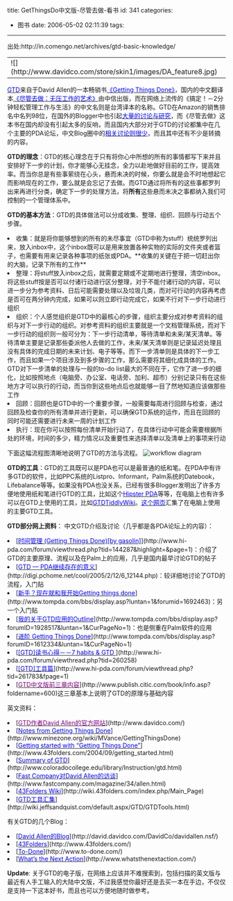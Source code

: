 title: GetThingsDo中文版-尽管去做-看书
id: 341
categories:
  - 图书
date: 2006-05-02 02:11:39
tags:
---

<div id="msgcns!9697D6160EFEBC17!664" class="bvMsg"><div>出处:http://in.comengo.net/archives/gtd-basic-knowledge/</div>
<div>
<table cellspacing="0" cellpadding="0" width="100%" border="0">
<tbody>
<tr>
<td>![](http://www.davidco.com/store/skin1/images/DA_feature8.jpg) </td></tr></tbody></table>

[<u><font color="#0000ff">GTD</font></u>](http://en.wikipedia.org/wiki/Gtd)来自于David Allen的一本畅销书[<u><font color="#0000ff">《Getting Things Done》</font></u>](http://www.amazon.com/exec/obidos/tg/detail/-/0142000280/qid=1124172806/sr=8-1/ref=pd_bbs_1/103-1193200-7390250?v=glance&amp;s=books&amp;n=507846)，国内的中文翻译本[<u><font color="#0000ff">《尽管去做：无压工作的艺术》</font></u>](http://www.douban.com/subject/1085660/)由中信出版，而在网络上流传的《搞定！－2分钟轻松管理工作与生活》的中文名则是台湾译本的名称。GTD在Amazon的销售排名中名列98位，在国外的Blogger中也引起[<u><font color="#0000ff">大量的讨论与研究</font></u>](http://www.technorati.com/tag/gtd)，而《尽管去做》这本书在国内却没有引起太多的反响，而且国内大部分对于GTD的讨论都集中在几个主要的PDA论坛，中文Blog圈中的[<u><font color="#0000ff">相关讨论则很少</font></u>](http://search.yahoo.com/search?_adv_prop=web&amp;x=op&amp;ei=UTF-8&amp;va=GTD&amp;va_vt=any&amp;vp_vt=any&amp;vo_vt=any&amp;ve_vt=any&amp;vd=all&amp;vst=0&amp;vf=rss&amp;vm=i&amp;fl=1&amp;vl=lang_zh-CN&amp;vl=lang_zh-TW&amp;n=10)，而且其中还有不少是转摘的内容。

**GTD的理念**：GTD的核心理念在于只有将你心中所想的所有的事情都写下来并且安排好下一步的计划，你才能够心无挂念，全力以赴地做好目前的工作，提高效率。而当你总是有些事萦绕在心头，悬而未决的时候，你要么就是会不时地想起它而影响现在的工作，要么就是会忘记了去做。而GTD通过将所有的这些事都罗列出来再进行分类，确定下一步的处理方法，将**所有**这些悬而未决之事都纳入我们可控制的一个管理体系中。

**GTD的基本方法**：GTD的具体做法可以分成收集、整理、组织、回顾与行动五个步骤。

<li>收集：就是将你能够想到的所有的未尽事宜（GTD中称为stuff）统统罗列出来，放入inbox中，这个inbox既可以是用来放置各种实物的实际的文件夹或者篮子，也需要有用来记录各种事项的纸张或PDA。**收集的关键在于把一切赶出你的大脑，记录下所有的工作** 
<li>整理：将stuff放入inbox之后，就需要定期或不定期地进行整理，清空inbox。将这些stuff按是否可以付诸行动进行区分整理，对于不能付诸行动的内容，可以进一步分为参考资料、日后可能需要处理以及垃圾几类，而对可行动的内容再考虑是否可在两分钟内完成，如果可以则立即行动完成它，如果不行对下一步行动进行组织 
<li>组织：个人感觉组织是GTD中的最核心的步骤，组织主要分成对参考资料的组织与对下一步行动的组织。对参考资料的组织主要就是一个文档管理系统，而对下一步行动的组织则一般可分为：下一步行动清单，等待清单和未来/某天清单。等待清单主要是记录那些委派他人去做的工作，未来/某天清单则是记录延迟处理且没有具体的完成日期的未来计划、电子等等。而下一步清单则是具体的下一步工作，而且如果一个项目涉及到多步骤的工作，那么需要将其细化成具体的工作。GTD对下一步清单的处理与一般的to-do list最大的不同在于，它作了进一步的细化，比如按照地点（电脑旁、办公室、电话旁、加利、超市）分别记录只有在这些地方才可以执行的行动，而当你到这些地点后也就能够一目了然地知道应该做那些工作 
<li>回顾：回顾也是GTD中的一个重要步骤，一般需要每周进行回顾与检查，通过回顾及检查你的所有清单并进行更新，可以确保GTD系统的运作，而且在回顾的同时可能还需要进行未来一周的计划工作 
<li>执行：现在你可以按照每份清单开始行动了，在具体行动中可能会需要根据所处的环境，时间的多少，精力情况以及重要性来选择清单以及清单上的事项来行动 

下面这幅流程图清晰地说明了GTD的方法与流程。
![workflow diagram](http://in.comengo.net/photos/workflow_diagram.gif)

**GTD的工具**：GTD的工具既可以是PDA也可以是最普通的纸和笔。在PDA中有许多GTD的软件，比如PPC系统的Listpro、Informant，Palm系统的Datebook，Lifebalance等等。如果没有PDA也没关系，已经有很多Blogger发明出了许多方便地使用纸和笔进行GTD的工具，比如这个[<u><font color="#0000ff">Hipster PDA</font></u>](http://www.43folders.com/2004/09/introducing_the.html)等等，在电脑上也有许多可以在GTD上使用的工具，比如[<u><font color="#0000ff">GTDTiddlyWiki</font></u>](http://shared.snapgrid.com/gtd_tiddlywiki.html)。[<u><font color="#0000ff">这个网页</font></u>](http://wiki.jeffsandquist.com/default.aspx/GTD/GTDTools.html)汇集了在电脑上使用的主要GTD工具。

**GTD部分网上资料**：
中文GTD介绍及讨论（几乎都是各PDA论坛上的内容）：

<li>[<u><font color="#0000ff">时间管理 (Getting Things Done)[by gasolin]</font></u>](http://www.hi-pda.com/forum/viewthread.php?tid=144287&amp;highlight=&amp;page=1)：介绍了GTD的主要原理、流程以及在Palm上的应用，几乎是国内最早讨论GTD的帖子 
<li>[<u><font color="#0000ff">GTD — PDA继续存在的意义</font></u>](http://digi.pchome.net/cool/2005/2/12/6_12144.php)：较详细地讨论了GTD的流程，入门贴 
<li>[<u><font color="#0000ff">新手？现在就和我开始Getting things done</font></u>](http://www.tompda.com/bbs/display.asp?luntan=1&amp;forumid=1692463)：另一个入门贴 
<li>[<u><font color="#0000ff">我的关于GTD应用的Outline</font></u>](http://www.tompda.com/bbs/display.asp?forumID=1928517&amp;luntan=1&amp;CurPageNo=1)：也是侧重在Palm软件的应用 
<li>[<u><font color="#0000ff">进阶 Getting Things Done</font></u>](http://www.tompda.com/bbs/display.asp?forumID=1612334&amp;luntan=1&amp;CurPageNo=1) 
<li>[<u><font color="#0000ff">[GTD]读书心得－－7 habits &amp; GTD </font></u>](http://www.hi-pda.com/forum/viewthread.php?tid=260258)
<li>[<u><font color="#0000ff">[GTD]工具篇</font></u>](http://www.hi-pda.com/forum/viewthread.php?tid=261783&amp;fpage=1) 
<li>[<u><font color="#800080">GTD中文版前三章内容</font></u>](http://www.publish.citic.com/book/info.asp?foldername=600)这三章基本上说明了GTD的原理与基础内容 

英文资料：

<li>[<u><font color="#800080">GTD作者David Allen的官方网站</font></u>](http://www.davidco.com/) 
<li>[<u><font color="#0000ff">Notes from Getting Things Done</font></u>](http://www.minezone.org/wiki/MVance/GettingThingsDone) 
<li>[<u><font color="#0000ff">Getting started with “Getting Things Done”</font></u>](http://www.43folders.com/2004/09/getting_started.html) 
<li>[<u><font color="#0000ff">Summary of GTD</font></u>](http://www.coloradocollege.edu/library/Instruction/gtd.html) 
<li>[<u><font color="#0000ff">Fast Company对David Allen的访谈</font></u>](http://www.fastcompany.com/magazine/34/allen.html) 
<li>[<u><font color="#0000ff">43Folders Wiki</font></u>](http://wiki.43folders.com/index.php/Main_Page) 
<li>[<u><font color="#0000ff">GTD工具汇集</font></u>](http://wiki.jeffsandquist.com/default.aspx/GTD/GTDTools.html) 

有关GTD的几个Blog：

<li>[<u><font color="#0000ff">David Allen的Blog</font></u>](http://david.davidco.com/DavidCo/davidallen.nsf/) 
<li>[<u><font color="#0000ff">43Folders</font></u>](http://www.43folders.com/) 
<li>[<u><font color="#0000ff">To-Done</font></u>](http://www.to-done.com/) 
<li>[<u><font color="#0000ff">What’s the Next Action</font></u>](http://www.whatsthenextaction.com/) 

**Update**:
关于GTD的电子版，在网络上应该并不难搜索到，包括扫描的英文版与最近有人手工输入的大陆中文版，不过我感觉你最好还是去买一本在手边，不仅仅是支持一下这本好书，而且也可以方便地随时做参考。 
</li></li></li></li></li></li></div></div>